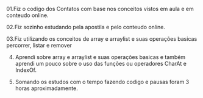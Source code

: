 01.Fiz o codigo dos Contatos com base nos conceitos vistos em aula e em conteudo online.

02.Fiz sozinho estudando pela apostila e pelo conteudo online.

03.Fiz utilizando os conceitos de array e arraylist e suas operações basicas  percorrer, listar e remover

04. Aprendi sobre array e arraylist e suas operações basicas e também aprendi um pouco sobre o uso das funções ou operadores CharAt e IndexOf.

05. Somando os estudos com o tempo fazendo codigo e pausas foram 3 horas aproximadamente.
